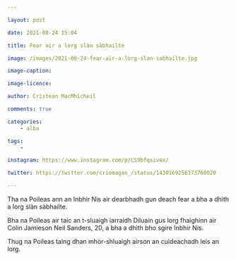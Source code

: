 ```yaml
---

layout: post

date: 2021-08-24 15:04

title: Fear air a lorg slàn sàbhailte

image: /images/2021-08-24-fear-air-a-lorg-slan-sabhailte.jpg

image-caption:

image-licence:

author: Crìstean MacMhìcheil

comments: true

categories:
    - alba

tags:
    -

instagram: https://www.instagram.com/p/CS9bfqsivex/

twitter: https://twitter.com/criomagan_/status/1430169256373760020

---
```


Tha na Poileas ann an Inbhir Nis air dearbhadh gun deach fear a bha a dhìth a lorg slàn sàbhailte.

<!--more-->

Bha na Poileas air taic an t-sluaigh iarraidh Diluain gus lorg fhaighinn air Colin Jamieson Neil Sanders, 20, a bha a dhìth bho sgire Inbhir Nis.

Thug na Poileas taing dhan mhòr-shluaigh airson an cuideachadh leis an lorg.
